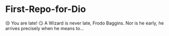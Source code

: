 # First-Repo-for-Dio

:unamused: You are late!
:smirk: A Wizard is never late, Frodo Baggins. Nor is he early, he arrives precisely when he means to...